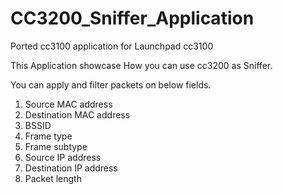 # CC3200_Sniffer_Application
Ported cc3100 application for Launchpad cc3100

This Application showcase How you can use cc3200 as Sniffer.  

You can apply and filter packets on below fields.

1. Source MAC address  
2. Destination MAC address  
3. BSSID  
4. Frame type  
5. Frame subtype  
6. Source IP address  
7. Destination IP address  
8. Packet length  
